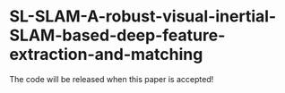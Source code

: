 # SL-SLAM-A-robust-visual-inertial-SLAM-based-deep-feature-extraction-and-matching

The code will be released when this paper is accepted!
